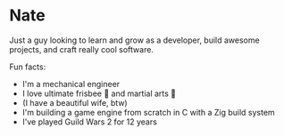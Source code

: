 # Nate

Just a guy looking to learn and grow as a developer, build awesome projects, and craft really cool software.  
  
Fun facts:
- I'm a mechanical engineer
- I love ultimate frisbee 🥏 and martial arts 🥋
- (I have a beautiful wife, btw)
- I'm building a game engine from scratch in C with a Zig build system
- I've played Guild Wars 2 for 12 years
  

  

  

